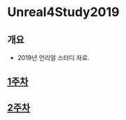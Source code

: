 # Unreal4Study2019

## 개요

* 2019년 언리얼 스터디 자료.

## [1주차](https://github.com/jin5866/Unreal4Study2019/자료/언리얼%201주차.pdf)

## [2주차](https://github.com/jin5866/Unreal4Study2019/자료/언리얼%202주차.pdf)

